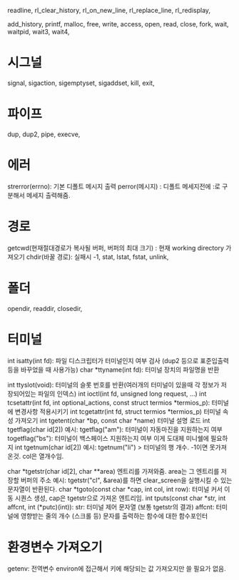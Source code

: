 readline, rl_clear_history, rl_on_new_line,
rl_replace_line, rl_redisplay, 

add_history,
printf, malloc, free, write, access, open, read,
close, fork, wait, waitpid, wait3, wait4, 

# 시그널
signal, sigaction, sigemptyset, sigaddset, kill, exit,

# 파이프
dup, dup2, pipe, execve,

# 에러
strerror(errno): 기본 디폴트 메시지 출력
perror(메시지) : 디폴트 메세지전에 :로 구분해서 메세지 출력해줌.

# 경로
getcwd(현재절대경로가 복사될 버퍼, 버퍼의 최대 크기) : 현재 working directory 가져오기
chdir(바꿀 경로): 실패시 -1, stat, lstat, fstat, unlink, 

# 폴더
opendir, readdir, closedir,

# 터미널
int isatty(int fd): 파일 디스크립터가 터미널인지 여부 검사 (dup2 등으로 표준입출력등을 바꾸었을 때 사용가능)
char *ttyname(int fd): 터미널 장치의 파일명을 반환
<!-- 몰랐던 사실: 표준입출력도 사실은 파일이다. 
유닉스계열에선 모든 것이 파일로 취급된다. 터미널 장치까지..! -->
<!-- 그래서, open과 read를 통해서 다시 열 수가 있다..!! 참고로, dup을 떠서 터미널이 만약 아니라면, 널이 반환되어버린다.. -->
<!-- 드는 생각: 표준 입력과 출력을 듑 떠서 복사떠놔야겠다. -->
int ttyslot(void):  터미널의 슬롯 번호를 반환(여러개의 터미널이 있을때 각 정보가 저장되어있는 파일의 인덱스)
int ioctl(int fd, unsigned long request, ...)
int tcsetattr(int fd, int optional_actions, const struct termios *termios_p): 
	터미널에 변경사항 적용시키기
int tcgetattr(int fd, struct termios *termios_p)
	터미널 속성 가져오기
int tgetent(char *bp, const char *name)
	터미널 설명 로드
int tgetflag(char id[2])
	예시: tgetflag("am"): 터미널이 	자동마진을 지원하는지 여부
		 togetflag("bs"): 터미널이 백스페이스 지원하는지 여부
	이게 도대체 미니쉘에 필요하지
int tgetnum(char id[2])
	예시: tgetnum("li") > 터미널의 행 개수. -1이면 못가져온것. col은 열개수임.
<!-- 여기서부턴, 보통 스크롤이나 커서 움직임 구현시 쓰임 -->
char *tgetstr(char id[2], char **area)
	엔트리를 가져와줌. area는 그 엔트리를 저장할 버퍼의 주소 
	예시: tgetstr("cl", &area)를 하면 clear_screen을 실행시킬 수 있는 문자열이 반환된다. 
char *tgoto(const char *cap, int col, int row): 터미널 커서 이동 시퀀스 생성, cap은 tgetstr으로 가져온 엔트리임.
int tputs(const char *str, int affcnt, int (*putc)(int)): 
	str: 터미널 제어 문자열 (보통 tgetstr의 결과)
	affcnt: 터미널에 영향받는 줄의 개수 (스크롤 등)
	문자를 출력하는 함수에 대한 함수포인터

# 환경변수 가져오기
getenv: 전역변수 environ에 접근해서 키에 해당되는 값 가져오지만 쓸 필요가 없음.